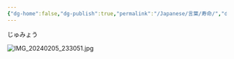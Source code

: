 ```yaml
---
{"dg-home":false,"dg-publish":true,"permalink":"/Japanese/言葉/寿命/","dgPassFrontmatter":true}
---
```



じゅみょう

![IMG_20240205_233051.jpg](/img/user/998%20resources/%E8%91%AC%E9%80%81%E3%81%AE%E3%83%95%E3%83%AA%E3%83%BC%E3%83%AC%E3%83%B3/IMG_20240205_233051.jpg)